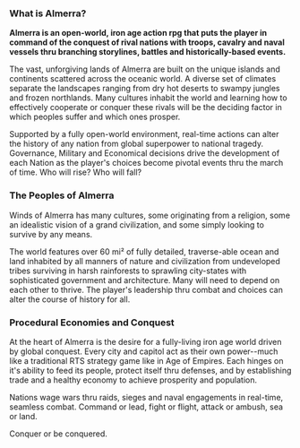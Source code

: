 ### What is Almerra?

**Almerra is an open-world, iron age action rpg that puts the player in command of the conquest of rival nations with troops, cavalry and naval vessels thru branching storylines, battles and historically-based events.**

The vast, unforgiving lands of Almerra are built on the unique islands and continents scattered across the oceanic world.  A diverse set of climates separate the landscapes ranging from dry hot deserts to swampy jungles and frozen northlands.  Many cultures inhabit the world and learning how to effectively cooperate or conquer these rivals will be the deciding factor in which peoples suffer and which ones prosper.  

Supported by a fully open-world environment, real-time actions can alter the history of any nation from global superpower to national tragedy.  Governance, Military and Economical decisions drive the development of each Nation as the player's choices become pivotal events thru the march of time.  Who will rise?  Who will fall?

### The Peoples of Almerra

Winds of Almerra has many cultures, some originating from a religion, some an idealistic vision of a grand civilization, and some simply looking to survive by any means.  

The world features over 60 mi² of fully detailed, traverse-able ocean and land inhabited by all manners of nature and civilization from undeveloped tribes surviving in harsh rainforests to sprawling city-states with sophisticated government and architecture.  Many will need to depend on each other to thrive.  The player's leadership thru combat and choices can alter the course of history for all.

### Procedural Economies and Conquest

At the heart of Almerra is the desire for a fully-living iron age world driven by global conquest.  Every city and capitol act as their own power--much like a traditional RTS strategy game like in Age of Empires.  Each hinges on it's ability to feed its people, protect itself thru defenses, and by establishing trade and a healthy economy to achieve prosperity and population.

Nations wage wars thru raids, sieges and naval engagements in real-time, seamless combat.  Command or lead, fight or flight, attack or ambush, sea or land.

Conquer or be conquered.